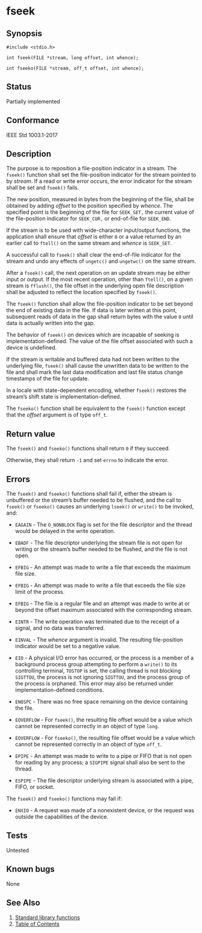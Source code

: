 # fseek

## Synopsis

`#include <stdio.h>`

`int fseek(FILE *stream, long offset, int whence);`

`int fseeko(FILE *stream, off_t offset, int whence);`

## Status

Partially implemented

## Conformance

IEEE Std 1003.1-2017

## Description

The purpose is to reposition a file-position indicator in a stream. The `fseek()` function shall set the file-position
indicator for the stream pointed to by _stream_. If a read or write error occurs, the error indicator for the stream
shall be set and `fseek()` fails.

The new position, measured in bytes from the beginning of the file, shall be obtained by adding _offset_ to the position
specified by _whence_. The specified point is the beginning of the file for `SEEK_SET,` the current value of the
file-position indicator for `SEEK_CUR,` or end-of-file for `SEEK_END`.

If the stream is to be used with wide-character input/output functions, the application shall ensure that _offset_ is
either `0` or a value returned by an earlier call to `ftell()` on the same stream and _whence_ is `SEEK_SET`.

A successful call to `fseek()` shall clear the end-of-file indicator for the stream and undo any effects of `ungetc()`
and `ungetwc()` on the same stream.

After a `fseek()` call, the next operation on an update stream may be either input or output. If the most recent
operation, other than `ftell()`, on a given stream is `fflush()`, the file offset in the underlying open file
description shall be adjusted to reflect the location specified by `fseek()`.

The `fseek()` function shall allow the file-position indicator to be set beyond the end of existing data in the file.
If data is later written at this point, subsequent reads of data in the gap shall return bytes with the value `0` until
data is actually written into the gap.

The behavior of `fseek()` on devices which are incapable of seeking is implementation-defined. The value of the file
offset associated with such a device is undefined.

If the stream is writable and buffered data had not been written to the underlying file, `fseek()` shall cause the
unwritten data to be written to the file and shall mark the last data modification and last file status change
timestamps of the file for update.

In a locale with state-dependent encoding, whether `fseek()` restores the stream’s shift state is
implementation-defined.

The `fseeko()` function shall be equivalent to the `fseek()` function except that the _offset_ argument is of type
`off_t`.

## Return value

The `fseek()` and `fseeko()` functions shall return `0` if they succeed.

Otherwise, they shall return `-1` and set `errno` to indicate the error.

## Errors

The `fseek()` and `fseeko()` functions shall fail if, either the stream is unbuffered or the stream’s buffer needed
to be flushed, and the call to `fseek()` or `fseeko()` causes an underlying `lseek()` or `write()` to be invoked, and:

* `EAGAIN` - The `O_NONBLOCK` flag is set for the file descriptor and the thread would be delayed in the write
 operation.

* `EBADF` - The file descriptor underlying the stream file is not open for writing or the stream’s buffer needed to be
 flushed, and the file is not open.

* `EFBIG` - An attempt was made to write a file that exceeds the maximum file size.

* `EFBIG` - An attempt was made to write a file that exceeds the file size limit of the process.

* `EFBIG` - The file is a regular file and an attempt was made to write at or beyond the offset maximum associated
 with the corresponding stream.

* `EINTR` - The write operation was terminated due to the receipt of a signal, and no data was transferred.

* `EINVAL` - The _whence_ argument is invalid. The resulting file-position indicator would be set to a negative value.

* `EIO` - A physical I/O error has occurred, or the process is a member of a background process group attempting to
 perform a `write()` to its controlling terminal, `TOSTOP` is set, the calling thread is not blocking `SIGTTOU`, the
 process is not ignoring `SIGTTOU`, and the process group of the process is orphaned. This error may also be returned
 under implementation-defined conditions.

* `ENOSPC` - There was no free space remaining on the device containing the file.

* `EOVERFLOW` - For `fseek()`, the resulting file offset would be a value which cannot be represented correctly in an
 object of type `long`.

* `EOVERFLOW` - For `fseeko()`, the resulting file offset would be a value which cannot be represented correctly in an
 object of type `off_t`.

* `EPIPE` - An attempt was made to write to a pipe or FIFO that is not open for reading by any process; a `SIGPIPE`
 signal shall also be sent to the thread.

* `ESPIPE` - The file descriptor underlying stream is associated with a pipe, FIFO, or socket.

The `fseek()` and `fseeko()` functions may fail if:

* `ENXIO` - A request was made of a nonexistent device, or the request was outside the capabilities of the device.

## Tests

Untested

## Known bugs

None

## See Also

1. [Standard library functions](../index.md)
2. [Table of Contents](../../../index.md)

